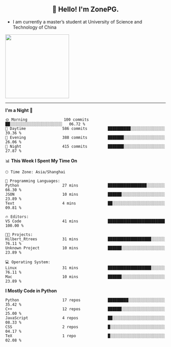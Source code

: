 <h2 align="center">👋 Hello! I'm ZonePG.</h2>

- I am currently a master’s student at University of Science and Technology of China

<img height=200 align="center" src="https://github-readme-stats.vercel.app/api?username=zonepg" />

-------

<!--START_SECTION:waka-->
**I'm a Night 🦉** 

```text
🌞 Morning                100 commits         ██░░░░░░░░░░░░░░░░░░░░░░░   06.72 % 
🌆 Daytime                586 commits         ██████████░░░░░░░░░░░░░░░   39.36 % 
🌃 Evening                388 commits         ███████░░░░░░░░░░░░░░░░░░   26.06 % 
🌙 Night                  415 commits         ███████░░░░░░░░░░░░░░░░░░   27.87 % 
```


📊 **This Week I Spent My Time On** 

```text
🕑︎ Time Zone: Asia/Shanghai

💬 Programming Languages: 
Python                   27 mins             █████████████████░░░░░░░░   66.30 % 
JSON                     10 mins             ██████░░░░░░░░░░░░░░░░░░░   23.89 % 
Text                     4 mins              ██░░░░░░░░░░░░░░░░░░░░░░░   09.81 % 

🔥 Editors: 
VS Code                  41 mins             █████████████████████████   100.00 % 

🐱‍💻 Projects: 
Hilbert_Rtrees           31 mins             ███████████████████░░░░░░   76.11 % 
Unknown Project          10 mins             ██████░░░░░░░░░░░░░░░░░░░   23.89 % 

💻 Operating System: 
Linux                    31 mins             ███████████████████░░░░░░   76.11 % 
Mac                      10 mins             ██████░░░░░░░░░░░░░░░░░░░   23.89 % 
```

**I Mostly Code in Python** 

```text
Python                   17 repos            █████████░░░░░░░░░░░░░░░░   35.42 % 
C++                      12 repos            ██████░░░░░░░░░░░░░░░░░░░   25.00 % 
JavaScript               4 repos             ██░░░░░░░░░░░░░░░░░░░░░░░   08.33 % 
CSS                      2 repos             █░░░░░░░░░░░░░░░░░░░░░░░░   04.17 % 
TeX                      1 repo              █░░░░░░░░░░░░░░░░░░░░░░░░   02.08 % 
```




<!--END_SECTION:waka-->
